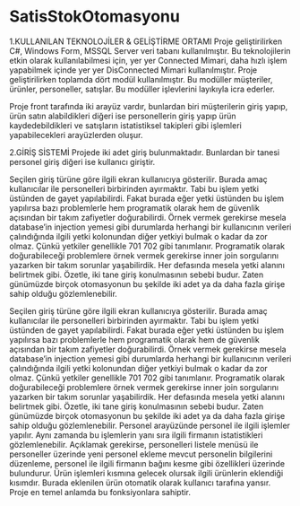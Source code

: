 # SatisStokOtomasyonu
1.KULLANILAN TEKNOLOJİLER & GELİŞTİRME ORTAMI
Proje geliştirilirken C#, Windows Form, MSSQL Server veri tabanı kullanılmıştır. Bu teknolojilerin etkin olarak kullanılabilmesi için, yer yer Connected Mimari, daha hızlı işlem yapabilmek içinde yer yer DisConnected Mimari kullanılmıştır.
Proje geliştirilirken toplamda dört modül kullanılmıştır. Bu modüller müşteriler, ürünler, personeller, satışlar. Bu modüller işlevlerini layıkıyla icra ederler.

Proje front tarafında iki arayüz vardır, bunlardan biri müşterilerin giriş yapıp, ürün satın alabildikleri diğeri ise personellerin giriş yapıp ürün kaydedebildikleri ve satışların istatistiksel takipleri gibi işlemleri yapabilecekleri arayüzlerden oluşur.

2.GİRİŞ SİSTEMİ
Projede iki adet giriş bulunmaktadır. Bunlardan bir tanesi personel giriş diğeri ise kullanıcı giriştir. 

Seçilen giriş türüne göre ilgili ekran kullanıcıya gösterilir. Burada amaç kullanıcılar ile personelleri birbirinden ayırmaktır. Tabi bu işlem yetki üstünden de gayet yapılabilirdi. Fakat burada eğer yetki üstünden bu işlem yapılırsa bazı problemlerle hem programatik olarak hem de güvenlik açısından bir takım zafiyetler doğurabilirdi. Örnek vermek gerekirse mesela database’in injection yemesi gibi durumlarda herhangi bir kullanıcının verileri çalındığında ilgili yetki kolonundan diğer yetkiyi bulmak o kadar da zor olmaz. Çünkü yetkiler genellikle 701 702 gibi tanımlanır. Programatik olarak doğurabileceği problemlere örnek vermek gerekirse inner join sorgularını yazarken bir takım sorunlar yaşabilirdik. Her defasında mesela yetki alanını belirtmek gibi.
Özetle, iki tane giriş konulmasının sebebi budur. Zaten günümüzde birçok otomasyonun bu şekilde iki adet ya da daha fazla girişe sahip olduğu gözlemlenebilir.

Seçilen giriş türüne göre ilgili ekran kullanıcıya gösterilir. Burada amaç kullanıcılar ile personelleri birbirinden ayırmaktır. Tabi bu işlem yetki üstünden de gayet yapılabilirdi. Fakat burada eğer yetki üstünden bu işlem yapılırsa bazı problemlerle hem programatik olarak hem de güvenlik açısından bir takım zafiyetler doğurabilirdi. Örnek vermek gerekirse mesela database’in injection yemesi gibi durumlarda herhangi bir kullanıcının verileri çalındığında ilgili yetki kolonundan diğer yetkiyi bulmak o kadar da zor olmaz. Çünkü yetkiler genellikle 701 702 gibi tanımlanır. Programatik olarak doğurabileceği problemlere örnek vermek gerekirse inner join sorgularını yazarken bir takım sorunlar yaşabilirdik. Her defasında mesela yetki alanını belirtmek gibi.
Özetle, iki tane giriş konulmasının sebebi budur. Zaten günümüzde birçok otomasyonun bu şekilde iki adet ya da daha fazla girişe sahip olduğu gözlemlenebilir.
Personel arayüzünde personel ile ilgili işlemler yapılır. Aynı zamanda bu işlemlerin yanı sıra ilgili firmanın istatistikleri gözlemlenebilir. 
Açıklamak gerekirse, personelleri listele menüsü ile personeller üzerinde yeni personel ekleme mevcut personelin bilgilerini düzenleme, personel ile ilgili firmanın bağını kesme gibi özellikleri üzerinde bulundurur.
Ürün işlemleri kısmına gelecek olursak ilgili ürünlerin eklendiği kısımdır. Burada eklenilen ürün otomatik olarak kullanıcı tarafına yansır.
Proje en temel anlamda bu fonksiyonlara sahiptir. 
